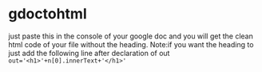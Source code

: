 # gdoctohtml
just paste this in the console of your google doc and you will get the clean html code of your file without the heading.
Note:if you want the heading to just add the following line after declaration of out
```out='<h1>'+n[0].innerText+'</h1>'```
